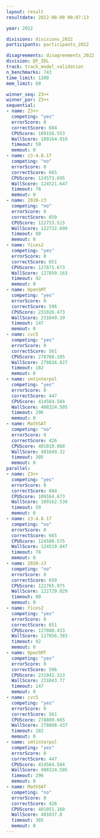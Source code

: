 ```yaml
---
layout: result
resultdate: 2022-08-09 00:07:13

year: 2022

divisions: divisions_2022
participants: participants_2022

disagreements: disagreements_2022
division: QF_IDL
track: track_model_validation
n_benchmarks: 743
time_limit: 1200
mem_limit: 60

winner_seq: Z3++
winner_par: Z3++
sequential:
- name: Z3++
  competing: "yes"
  errorScore: 0
  correctScore: 684
  CPUScore: 109156.553
  WallScore: 109164.919
  timeout: 59
  memout: 0
- name: z3-4.8.17
  competing: "no"
  errorScore: 0
  correctScore: 665
  CPUScore: 124573.695
  WallScore: 124521.647
  timeout: 78
  memout: 0
- name: 2020-z3
  competing: "no"
  errorScore: 0
  correctScore: 659
  CPUScore: 122753.515
  WallScore: 122732.699
  timeout: 80
  memout: 0
- name: Yices2
  competing: "yes"
  errorScore: 0
  correctScore: 651
  CPUScore: 127871.673
  WallScore: 127859.163
  timeout: 92
  memout: 0
- name: OpenSMT
  competing: "yes"
  errorScore: 0
  correctScore: 596
  CPUScore: 231026.473
  WallScore: 231049.39
  timeout: 147
  memout: 0
- name: cvc5
  competing: "yes"
  errorScore: 0
  correctScore: 561
  CPUScore: 278768.105
  WallScore: 278816.827
  timeout: 182
  memout: 0
- name: smtinterpol
  competing: "yes"
  errorScore: 0
  correctScore: 447
  CPUScore: 414564.584
  WallScore: 408324.505
  timeout: 296
  memout: 0
- name: MathSAT
  competing: "no"
  errorScore: 0
  correctScore: 426
  CPUScore: 401010.068
  WallScore: 401049.32
  timeout: 305
  memout: 0
parallel:
- name: Z3++
  competing: "yes"
  errorScore: 0
  correctScore: 684
  CPUScore: 109164.673
  WallScore: 109162.539
  timeout: 59
  memout: 0
- name: z3-4.8.17
  competing: "no"
  errorScore: 0
  correctScore: 665
  CPUScore: 124580.575
  WallScore: 124519.847
  timeout: 78
  memout: 0
- name: 2020-z3
  competing: "no"
  errorScore: 0
  correctScore: 659
  CPUScore: 122765.975
  WallScore: 122729.029
  timeout: 80
  memout: 0
- name: Yices2
  competing: "yes"
  errorScore: 0
  correctScore: 651
  CPUScore: 127880.433
  WallScore: 127856.383
  timeout: 92
  memout: 0
- name: OpenSMT
  competing: "yes"
  errorScore: 0
  correctScore: 596
  CPUScore: 231041.313
  WallScore: 231043.77
  timeout: 147
  memout: 0
- name: cvc5
  competing: "yes"
  errorScore: 0
  correctScore: 561
  CPUScore: 278809.665
  WallScore: 278808.437
  timeout: 182
  memout: 0
- name: smtinterpol
  competing: "yes"
  errorScore: 0
  correctScore: 447
  CPUScore: 414564.584
  WallScore: 408324.505
  timeout: 296
  memout: 0
- name: MathSAT
  competing: "no"
  errorScore: 0
  correctScore: 426
  CPUScore: 401051.168
  WallScore: 401037.8
  timeout: 305
  memout: 0
---
```

